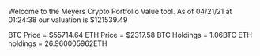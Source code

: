 Welcome to the Meyers Crypto Portfolio Value tool. 
As of 04/21/21 at 01:24:38 our valuation is $121539.49 

BTC Price = $55714.64
 ETH Price = $2317.58
BTC Holdings = 1.06BTC
 ETH holdings = 26.960005962ETH 
